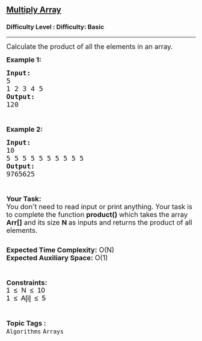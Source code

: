 <h2><a href="https://www.geeksforgeeks.org/problems/multiply-array-1658312632/1?page=1&category=Arrays,Strings&sortBy=difficulty">Multiply Array</a></h2><h3>Difficulty Level : Difficulty: Basic</h3><hr><div class="problems_problem_content__Xm_eO"><p><span style="font-size: 18px;">Calculate the product of all the elements in an array.</span></p>
<p><span style="font-size: 18px;"><strong>Example 1:</strong></span></p>
<pre><span style="font-size: 18px;"><strong>Input:</strong>
5
1 2 3 4 5
<strong>Output:</strong>
120</span></pre>
<p>&nbsp;</p>
<p><span style="font-size: 18px;"><strong>Example 2:</strong></span></p>
<pre><span style="font-size: 18px;"><strong>Input:</strong>
10
5 5 5 5 5 5 5 5 5 5
<strong>Output:</strong>
9765625</span></pre>
<p>&nbsp;</p>
<p><span style="font-size: 18px;"><strong>Your Task:&nbsp;&nbsp;</strong><br>You don't need to read input or print anything. Your task is to complete the function <strong>product()</strong>&nbsp;which takes the array <strong>Arr[]</strong> and its size <strong>N</strong><strong> </strong>as inputs and returns the product of all elements.</span></p>
<p><br><span style="font-size: 18px;"><strong>Expected Time Complexity:</strong> O(N)<br><strong>Expected Auxiliary Space:</strong> O(1)</span></p>
<p>&nbsp;</p>
<p><span style="font-size: 18px;"><strong>Constraints:</strong><br><span style="background-color: transparent; color: #000000; font-family: arial;">1&nbsp; ≤&nbsp; N&nbsp; ≤&nbsp; 10</span><br><span style="background-color: transparent; color: #000000; font-family: arial;">1&nbsp; ≤&nbsp; A[i]&nbsp; ≤&nbsp; 5</span></span></p></div><br><p><span style=font-size:18px><strong>Topic Tags : </strong><br><code>Algorithms</code>&nbsp;<code>Arrays</code>&nbsp;